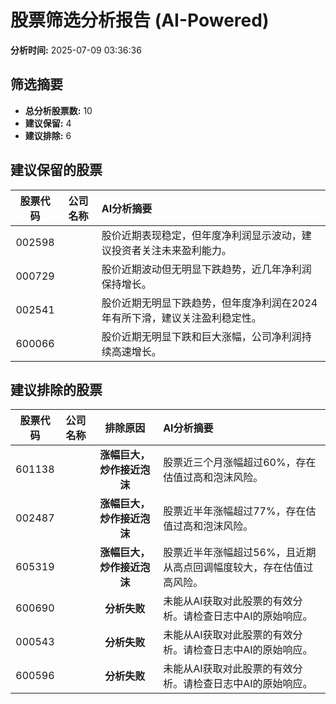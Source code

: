 # 股票筛选分析报告 (AI-Powered)

**分析时间:** 2025-07-09 03:36:36

## 筛选摘要

- **总分析股票数:** 10
- **建议保留:** 4
- **建议排除:** 6

## 建议保留的股票

| 股票代码 | 公司名称 | AI分析摘要 |
|:---:|:---:|:---|
| 002598 |  | 股价近期表现稳定，但年度净利润显示波动，建议投资者关注未来盈利能力。 |
| 000729 |  | 股价近期波动但无明显下跌趋势，近几年净利润保持增长。 |
| 002541 |  | 股价近期无明显下跌趋势，但年度净利润在2024年有所下滑，建议关注盈利稳定性。 |
| 600066 |  | 股价近期无明显下跌和巨大涨幅，公司净利润持续高速增长。 |

## 建议排除的股票

| 股票代码 | 公司名称 | 排除原因 | AI分析摘要 |
|:---:|:---:|:---:|:---|
| 601138 |  | **涨幅巨大，炒作接近泡沫** | 股票近三个月涨幅超过60%，存在估值过高和泡沫风险。 |
| 002487 |  | **涨幅巨大，炒作接近泡沫** | 股票近半年涨幅超过77%，存在估值过高和泡沫风险。 |
| 605319 |  | **涨幅巨大，炒作接近泡沫** | 股票近半年涨幅超过56%，且近期从高点回调幅度较大，存在估值过高风险。 |
| 600690 |  | **分析失败** | 未能从AI获取对此股票的有效分析。请检查日志中AI的原始响应。 |
| 000543 |  | **分析失败** | 未能从AI获取对此股票的有效分析。请检查日志中AI的原始响应。 |
| 600596 |  | **分析失败** | 未能从AI获取对此股票的有效分析。请检查日志中AI的原始响应。 |
